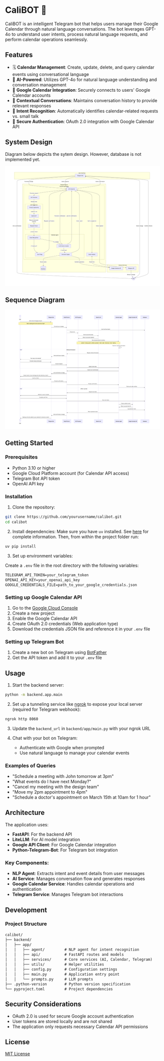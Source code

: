 # CaliBOT 📅

CaliBOT is an intelligent Telegram bot that helps users manage their Google Calendar through natural language conversations. The bot leverages GPT-4o to understand user intents, process natural language requests, and perform calendar operations seamlessly.

## Features

- 🗓️ **Calendar Management**: Create, update, delete, and query calendar events using conversational language
- 🤖 **AI-Powered**: Utilizes GPT-4o for natural language understanding and conversation management
- 🔄 **Google Calendar Integration**: Securely connects to users' Google Calendar accounts
- 💬 **Contextual Conversations**: Maintains conversation history to provide relevant responses
- 🧠 **Intent Recognition**: Automatically identifies calendar-related requests vs. small talk
- 🔐 **Secure Authentication**: OAuth 2.0 integration with Google Calendar API

## System Design

Diagram below depicts the sytem design. However, database is not implemented yet.

![system_design](calibot_system_design.png)

## Sequence Diagram

![sequence_diagram](calibot_sequence_diagram.png)

## Getting Started

### Prerequisites

- Python 3.10 or higher
- Google Cloud Platform account (for Calendar API access)
- Telegram Bot API token
- OpenAI API key

### Installation

1. Clone the repository:

```bash
git clone https://github.com/yourusername/calibot.git
cd calibot
```

2. Install dependencies:
   Make sure you have `uv` installed. See [here](https://docs.astral.sh/uv/) for complete information. Then, from within the project folder run:

```bash
uv pip install
```

3. Set up environment variables:

Create a `.env` file in the root directory with the following variables:

```
TELEGRAM_API_TOKEN=your_telegram_token
OPENAI_API_KEY=your_openai_api_key
GOOGLE_CREDENTIALS_FILE=path_to_your_google_credentials.json
```

### Setting up Google Calendar API

1. Go to the [Google Cloud Console](https://console.cloud.google.com/)
2. Create a new project
3. Enable the Google Calendar API
4. Create OAuth 2.0 credentials (Web application type)
5. Download the credentials JSON file and reference it in your `.env` file

### Setting up Telegram Bot

1. Create a new bot on Telegram using [BotFather](https://t.me/botfather)
2. Get the API token and add it to your `.env` file

## Usage

1. Start the backend server:

```bash
python -m backend.app.main
```

2. Set up a tunneling service like [ngrok](https://ngrok.com/) to expose your local server (required for Telegram webhook):

```bash
ngrok http 8060
```

3. Update the `backend_url` in `backend/app/main.py` with your ngrok URL

4. Chat with your bot on Telegram:
   - Authenticate with Google when prompted
   - Use natural language to manage your calendar events

### Examples of Queries

- "Schedule a meeting with John tomorrow at 3pm"
- "What events do I have next Monday?"
- "Cancel my meeting with the design team"
- "Move my 2pm appointment to 4pm"
- "Schedule a doctor's appointment on March 15th at 10am for 1 hour"

## Architecture

The application uses:

- **FastAPI**: For the backend API
- **LiteLLM**: For AI model integration
- **Google API Client**: For Google Calendar integration
- **Python-Telegram-Bot**: For Telegram bot integration

### Key Components:

- **NLP Agent**: Extracts intent and event details from user messages
- **AI Service**: Manages conversation flow and generates responses
- **Google Calendar Service**: Handles calendar operations and authentication
- **Telegram Service**: Manages Telegram bot interactions

## Development

### Project Structure

```
calibot/
├── backend/
│   ├── app/
│   │   ├── agent/         # NLP agent for intent recognition
│   │   ├── api/           # FastAPI routes and models
│   │   ├── services/      # Core services (AI, Calendar, Telegram)
│   │   ├── utils/         # Helper utilities
│   │   ├── config.py      # Configuration settings
│   │   ├── main.py        # Application entry point
│   │   └── prompts.py     # LLM prompts
├── .python-version        # Python version specification
└── pyproject.toml         # Project dependencies
```

## Security Considerations

- OAuth 2.0 is used for secure Google account authentication
- User tokens are stored locally and are not shared
- The application only requests necessary Calendar API permissions

## License

[MIT License](LICENSE)
